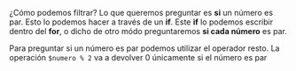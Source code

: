 ¿Cómo podemos filtrar? Lo que queremos preguntar es **si** un número es par. Esto lo podemos hacer a través de un **if**. Este **if** lo podemos escribir dentro del **for**, o dicho de otro módo preguntaremos **si cada número** es par.

Para preguntar si un número es par podemos utilizar el operador resto. La operación `$numero % 2` va a devolver 0 únicamente si el número es par
